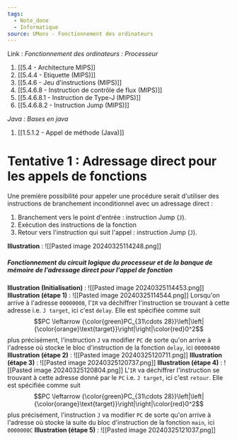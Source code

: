 ```yaml
---
tags:
  - Note_done
  - Informatique
source: UMons - Fonctionnement des ordinateurs
---
```


Link :
_Fonctionnement des ordinateurs : Processeur_
1. [[5.4 - Architecture MIPS]]
2. [[5.4.4 - Etiquette (MIPS)]]
4. [[5.4.6 - Jeu d'instructions (MIPS)]]
7. [[5.4.6.8 - Instruction de contrôle de flux (MIPS)]]
8. [[5.4.6.8.1 - Instruction de Type-J (MIPS)]]
9. [[5.4.6.8.2 - Instruction Jump (MIPS)]]

_Java : Bases en java_
1. [[1.5.1.2 - Appel de méthode (Java)]]

# Tentative 1 : Adressage direct pour les appels de fonctions
Une première possibilité pour appeler une procédure serait d'utiliser des instructions de branchement inconditionnel avec un adressage direct :
1. Branchement vers le point d'entrée : instruction Jump (`J`). 
2. Exécution des instructions de la fonction 
3. Retour vers l'instruction qui suit l'appel : instruction Jump (`J`).

**Illustration** : ![[Pasted image 20240325114248.png]]
##### Fonctionnement du circuit logique du processeur et de la banque de mémoire de l’adressage direct pour l'appel de fonction
**Illustration (Initialisation)** : ![[Pasted image 20240325114453.png]]
**Illustration (étape 1)** : ![[Pasted image 20240325114544.png]]
Lorsqu'on arrive à l'adresse `00000008`, l'`IR` va déchiffrer l'instruction se trouvant à cette adresse i.e. `J target`, ici c'est `delay`. Elle est spécifiée comme suit $$PC \leftarrow {\color{green}PC_{31\cdots 28}}\left|\left| {\color{orange}\text{target}}\right|\right|\color{red}0^2$$ plus précisément, l'instruction `J` va modifier `PC` de sorte qu'on arrive à l'adresse où stocke le bloc d'instruction de la fonction `delay`, ici `00000400`
**Illustration (étape 2)** : ![[Pasted image 20240325120711.png]]
**Illustration (étape 3)** : ![[Pasted image 20240325120737.png]]
**Illustration (étape 4)** : ![[Pasted image 20240325120804.png]]
L'`IR` va déchiffrer l'instruction se trouvant à cette adresse donné par le `PC` i.e. `J target`, ici c'est `retour`. Elle est spécifiée comme suit $$PC \leftarrow {\color{green}PC_{31\cdots 28}}\left|\left| {\color{orange}\text{target}}\right|\right|\color{red}0^2$$ plus précisément, l'instruction `J` va modifier `PC` de sorte qu'on arrive à l'adresse où stocke la suite du bloc d'instruction de la fonction `main`, ici `0000000C`
**Illustration (étape 5)** : ![[Pasted image 20240325121037.png]]
